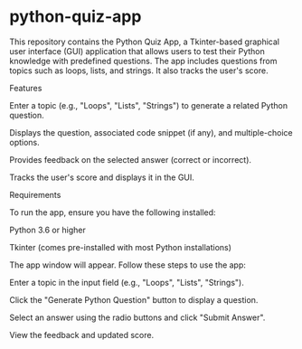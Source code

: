 # python-quiz-app

This repository contains the Python Quiz App, a Tkinter-based graphical user interface (GUI) application that allows users to test their Python knowledge with predefined questions. The app includes questions from topics such as loops, lists, and strings. It also tracks the user's score.

Features

Enter a topic (e.g., "Loops", "Lists", "Strings") to generate a related Python question.

Displays the question, associated code snippet (if any), and multiple-choice options.

Provides feedback on the selected answer (correct or incorrect).

Tracks the user's score and displays it in the GUI.

Requirements

To run the app, ensure you have the following installed:

Python 3.6 or higher

Tkinter (comes pre-installed with most Python installations)

The app window will appear. Follow these steps to use the app:

Enter a topic in the input field (e.g., "Loops", "Lists", "Strings").

Click the "Generate Python Question" button to display a question.

Select an answer using the radio buttons and click "Submit Answer".

View the feedback and updated score.
